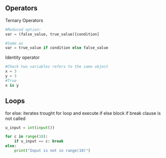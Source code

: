## Operators

Ternary Operators
```python
#Reduced option:
var = (false_value, true_value)[condition]

#Same as 
var = true_value if condition else false_value
```

Identity operator
```python
#Check two variables refers to the same object
x = 3
y = 3
#True
x is y
```

## Loops

for else: iterates trought for loop and execute if else block if break clause is not called
```python
u_input = int(input())

for c in range(10):
    if u_input == c: break
else:
    print("Input is not in range(10)")
```